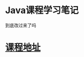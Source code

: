 # Java课程学习笔记

到底改过来了吗

# [课程地址](https://study.163.com/course/courseMain.htm?courseId=1003108028)



